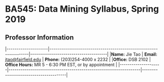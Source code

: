 
# BA545: Data Mining Syllabus, Spring 2019

## Professor Information
|---------------------|-------------------------------------------------------------------|---------------------------------------|
|**Name:** Jie Tao    |     **Email:** [jtao@fairfield.edu](mailto:jtao@fairfield.edu)    |     **Phone:** (203)254-4000 x 2232   |
|**Office:** DSB 2102 |     **Office Hours:** MR 5 - 6:30 PM EST, or by appointment                                               |
|---------------------|-------------------------------------------------------------------|---------------------------------------|



